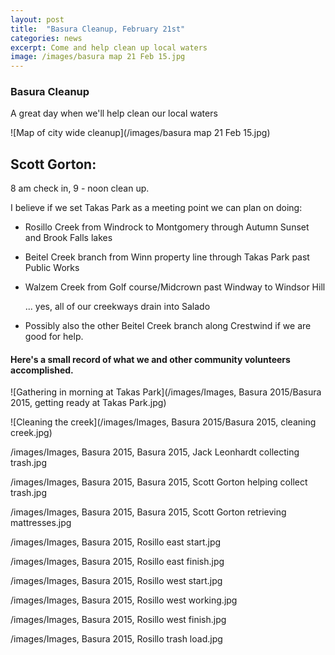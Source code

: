 ```yaml
---
layout: post
title:  "Basura Cleanup, February 21st"
categories: news
excerpt: Come and help clean up local waters
image: /images/basura map 21 Feb 15.jpg 
---
```


### Basura Cleanup

A great day when we'll help clean our local waters

![Map of city wide cleanup](/images/basura map 21 Feb 15.jpg)


## Scott Gorton:

8 am check in, 9 - noon clean up.

I believe if we set Takas Park as a meeting point we can plan on doing:

- Rosillo Creek from Windrock to Montgomery through Autumn Sunset and Brook Falls lakes

- Beitel Creek branch from Winn property line through Takas Park past Public Works

- Walzem Creek from Golf course/Midcrown past Windway to Windsor Hill

     ... yes, all of our creekways drain into Salado

- Possibly also the other Beitel Creek branch along Crestwind if we are good for help.
 

#### Here's a small record of what we and other community volunteers accomplished.
![Gathering in morning at Takas Park](/images/Images, Basura 2015/Basura 2015, getting ready at Takas Park.jpg)

![Cleaning the creek](/images/Images, Basura 2015/Basura 2015, cleaning creek.jpg) 

/images/Images, Basura 2015, Basura 2015, Jack Leonhardt collecting trash.jpg

/images/Images, Basura 2015, Basura 2015, Scott Gorton helping collect trash.jpg

/images/Images, Basura 2015, Basura 2015, Scott Gorton retrieving mattresses.jpg

/images/Images, Basura 2015, Rosillo east start.jpg

/images/Images, Basura 2015, Rosillo east finish.jpg

/images/Images, Basura 2015, Rosillo west start.jpg

/images/Images, Basura 2015, Rosillo west working.jpg

/images/Images, Basura 2015, Rosillo west finish.jpg

/images/Images, Basura 2015, Rosillo trash load.jpg
